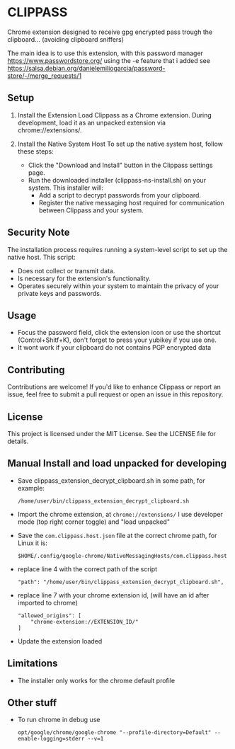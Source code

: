 # CLIPPASS

Chrome extension designed to receive gpg encrypted pass trough the clipboard... (avoiding clipboard sniffers)

The main idea is to use this extension, with this password manager https://www.passwordstore.org/ using the -e feature that i added
see https://salsa.debian.org/danielemiliogarcia/password-store/-/merge_requests/1


## Setup

1. Install the Extension
Load Clippass as a Chrome extension.
During development, load it as an unpacked extension via chrome://extensions/.

2. Install the Native System Host
To set up the native system host, follow these steps:

    * Click the "Download and Install" button in the Clippass settings page.
    * Run the downloaded installer (clippass-ns-install.sh) on your system. This installer will:
        - Add a script to decrypt passwords from your clipboard.
        - Register the native messaging host required for communication between Clippass and your system.

## Security Note
The installation process requires running a system-level script to set up the native host. This script:

* Does not collect or transmit data.
* Is necessary for the extension's functionality.
* Operates securely within your system to maintain the privacy of your private keys and passwords.

## Usage

 * Focus the password field, click the extension icon or use the shortcut (Control+Shitf+K), don't forget to press your yubikey if you use one.
 * It wont work if your clipboard do not contains PGP encrypted data

## Contributing
Contributions are welcome! If you'd like to enhance Clippass or report an issue, feel free to submit a pull request or open an issue in this repository.

## License
This project is licensed under the MIT License. See the LICENSE file for details.


## Manual Install and load unpacked for developing

* Save clippass_extension_decrypt_clipboard.sh in some path, for example:

    ```
    /home/user/bin/clippass_extension_decrypt_clipboard.sh
    ```

* Import the chrome extension, at `chrome://extensions/` I use developer mode (top right corner toggle) and "load unpacked"

* Save the `com.clippass.host.json` file at the correct chrome path, for Linux it is:

    ```
    $HOME/.config/google-chrome/NativeMessagingHosts/com.clippass.host
    ```

* replace line 4 with the correct path of the script

    ```
    "path": "/home/user/bin/clippass_extension_decrypt_clipboard.sh",
    ```


* replace line 7 with your chrome extension id, (will have an id after imported to chrome)

    ```
    "allowed_origins": [
        "chrome-extension://EXTENSION_ID/"
    ]
    ```

* Update the extension loaded



## Limitations
* The installer only works for the chrome default profile


## Other stuff

* To run chrome in debug use

    ```
    opt/google/chrome/google-chrome "--profile-directory=Default" --enable-logging=stderr --v=1
    ```
